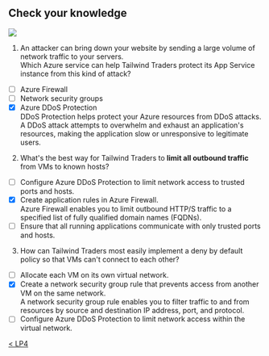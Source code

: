 ## Check your knowledge

![](https://docs.microsoft.com/en-us/learn/azure-fundamentals/secure-network-connectivity-azure/media/8-architecture.png)

1. An attacker can bring down your website by sending a large volume of network traffic to your servers. \
Which Azure service can help Tailwind Traders protect its App Service instance from this kind of attack?
- [ ] Azure Firewall
- [ ] Network security groups
- [X] Azure DDoS Protection \
DDoS Protection helps protect your Azure resources from DDoS attacks. \
A DDoS attack attempts to overwhelm and exhaust an application's resources, making the application slow or unresponsive to legitimate users.  

2. What's the best way for Tailwind Traders to **limit all outbound traffic** from VMs to known hosts?
- [ ] Configure Azure DDoS Protection to limit network access to trusted ports and hosts.
- [X] Create application rules in Azure Firewall. \
Azure Firewall enables you to limit outbound HTTP/S traffic to a specified list of fully qualified domain names (FQDNs).
- [ ] Ensure that all running applications communicate with only trusted ports and hosts.

3. How can Tailwind Traders most easily implement a deny by default policy so that VMs can't connect to each other?
- [ ] Allocate each VM on its own virtual network.
- [X] Create a network security group rule that prevents access from another VM on the same network. \
A network security group rule enables you to filter traffic to and from resources by source and destination IP address, port, and protocol.
- [ ] Configure Azure DDoS Protection to limit network access within the virtual network.

[< LP4](4-lp-az-900.md)